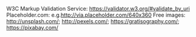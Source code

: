 W3C Markup Validation Service: https://validator.w3.org/#validate_by_uri
Placeholder.com: e.g.http://via.placeholder.com/640x360
Free images: http://unsplash.com/; http://pexels.com/; https://gratisography.com/; https://pixabay.com/
